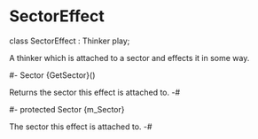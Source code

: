 # SectorEffect

<!-- api-declaration -->
class SectorEffect : Thinker play;

<!-- api-definition -->
A thinker which is attached to a sector and effects it in some way.

<!-- api-instance-methods -->
#-
Sector {GetSector}()

Returns the sector this effect is attached to.
-#

<!-- api-members -->
#-
protected Sector {m_Sector}

The sector this effect is attached to.
-#
